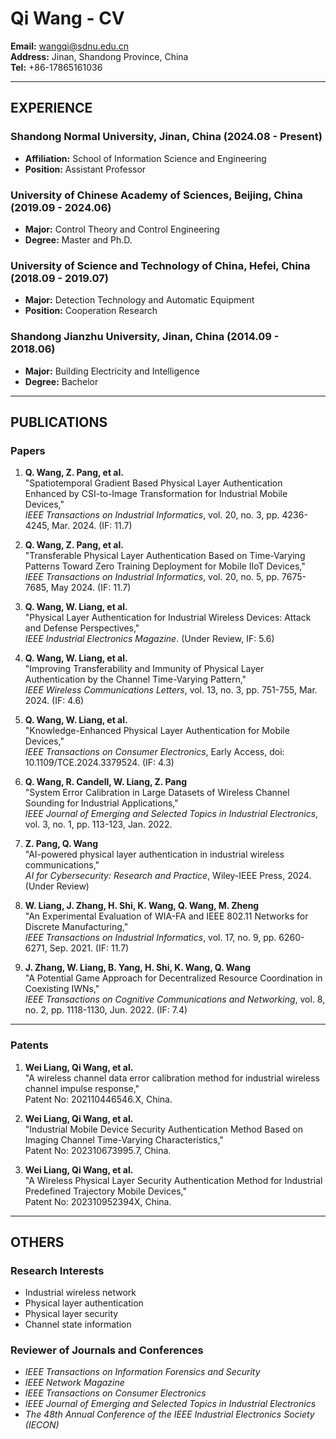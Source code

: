 # Qi Wang - CV

**Email:** [wangqi@sdnu.edu.cn](mailto:wangqi@sdnu.edu.cn)  
**Address:** Jinan, Shandong Province, China  
**Tel:** +86-17865161036  

---

## EXPERIENCE

### Shandong Normal University, Jinan, China (2024.08 - Present)
- **Affiliation:** School of Information Science and Engineering  
- **Position:** Assistant Professor  

### University of Chinese Academy of Sciences, Beijing, China (2019.09 - 2024.06)
- **Major:** Control Theory and Control Engineering  
- **Degree:** Master and Ph.D.  

### University of Science and Technology of China, Hefei, China (2018.09 - 2019.07)
- **Major:** Detection Technology and Automatic Equipment  
- **Position:** Cooperation Research  

### Shandong Jianzhu University, Jinan, China (2014.09 - 2018.06)
- **Major:** Building Electricity and Intelligence  
- **Degree:** Bachelor  

---

## PUBLICATIONS

### Papers

1. **Q. Wang, Z. Pang, et al.**  
   "Spatiotemporal Gradient Based Physical Layer Authentication Enhanced by CSI-to-Image Transformation for Industrial Mobile Devices,"  
   *IEEE Transactions on Industrial Informatics*, vol. 20, no. 3, pp. 4236-4245, Mar. 2024. (IF: 11.7)

2. **Q. Wang, Z. Pang, et al.**  
   "Transferable Physical Layer Authentication Based on Time-Varying Patterns Toward Zero Training Deployment for Mobile IIoT Devices,"  
   *IEEE Transactions on Industrial Informatics*, vol. 20, no. 5, pp. 7675-7685, May 2024. (IF: 11.7)

3. **Q. Wang, W. Liang, et al.**  
   "Physical Layer Authentication for Industrial Wireless Devices: Attack and Defense Perspectives,"  
   *IEEE Industrial Electronics Magazine*. (Under Review, IF: 5.6)

4. **Q. Wang, W. Liang, et al.**  
   "Improving Transferability and Immunity of Physical Layer Authentication by the Channel Time-Varying Pattern,"  
   *IEEE Wireless Communications Letters*, vol. 13, no. 3, pp. 751-755, Mar. 2024. (IF: 4.6)

5. **Q. Wang, W. Liang, et al.**  
   "Knowledge-Enhanced Physical Layer Authentication for Mobile Devices,"  
   *IEEE Transactions on Consumer Electronics*, Early Access, doi: 10.1109/TCE.2024.3379524. (IF: 4.3)

6. **Q. Wang, R. Candell, W. Liang, Z. Pang**  
   "System Error Calibration in Large Datasets of Wireless Channel Sounding for Industrial Applications,"  
   *IEEE Journal of Emerging and Selected Topics in Industrial Electronics*, vol. 3, no. 1, pp. 113-123, Jan. 2022.  

7. **Z. Pang, Q. Wang**  
   "AI-powered physical layer authentication in industrial wireless communications,"  
   *AI for Cybersecurity: Research and Practice*, Wiley-IEEE Press, 2024. (Under Review)

8. **W. Liang, J. Zhang, H. Shi, K. Wang, Q. Wang, M. Zheng**  
   "An Experimental Evaluation of WIA-FA and IEEE 802.11 Networks for Discrete Manufacturing,"  
   *IEEE Transactions on Industrial Informatics*, vol. 17, no. 9, pp. 6260-6271, Sep. 2021. (IF: 11.7)

9. **J. Zhang, W. Liang, B. Yang, H. Shi, K. Wang, Q. Wang**  
   "A Potential Game Approach for Decentralized Resource Coordination in Coexisting IWNs,"  
   *IEEE Transactions on Cognitive Communications and Networking*, vol. 8, no. 2, pp. 1118-1130, Jun. 2022. (IF: 7.4)

---

### Patents

1. **Wei Liang, Qi Wang, et al.**  
   "A wireless channel data error calibration method for industrial wireless channel impulse response,"  
   Patent No: 202110446546.X, China.

2. **Wei Liang, Qi Wang, et al.**  
   "Industrial Mobile Device Security Authentication Method Based on Imaging Channel Time-Varying Characteristics,"  
   Patent No: 202310673995.7, China.

3. **Wei Liang, Qi Wang, et al.**  
   "A Wireless Physical Layer Security Authentication Method for Industrial Predefined Trajectory Mobile Devices,"  
   Patent No: 202310952394X, China.

---

## OTHERS

### Research Interests
- Industrial wireless network  
- Physical layer authentication  
- Physical layer security  
- Channel state information  

### Reviewer of Journals and Conferences
- *IEEE Transactions on Information Forensics and Security*  
- *IEEE Network Magazine*  
- *IEEE Transactions on Consumer Electronics*  
- *IEEE Journal of Emerging and Selected Topics in Industrial Electronics*  
- *The 48th Annual Conference of the IEEE Industrial Electronics Society (IECON)*  
